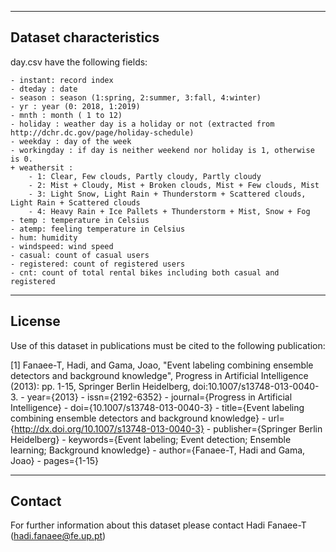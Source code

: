 -----------------------------------------
Dataset characteristics
-----------------------------------------	
day.csv have the following fields:
	
	- instant: record index
	- dteday : date
	- season : season (1:spring, 2:summer, 3:fall, 4:winter)
	- yr : year (0: 2018, 1:2019)
	- mnth : month ( 1 to 12)
	- holiday : weather day is a holiday or not (extracted from http://dchr.dc.gov/page/holiday-schedule)
	- weekday : day of the week
	- workingday : if day is neither weekend nor holiday is 1, otherwise is 0.
	+ weathersit : 
		- 1: Clear, Few clouds, Partly cloudy, Partly cloudy
		- 2: Mist + Cloudy, Mist + Broken clouds, Mist + Few clouds, Mist
		- 3: Light Snow, Light Rain + Thunderstorm + Scattered clouds, Light Rain + Scattered clouds
		- 4: Heavy Rain + Ice Pallets + Thunderstorm + Mist, Snow + Fog
	- temp : temperature in Celsius
	- atemp: feeling temperature in Celsius
	- hum: humidity
	- windspeed: wind speed
	- casual: count of casual users
	- registered: count of registered users
	- cnt: count of total rental bikes including both casual and registered
-----------------------------------------	
License
-----------------------------------------
Use of this dataset in publications must be cited to the following publication:

[1] Fanaee-T, Hadi, and Gama, Joao, "Event labeling combining ensemble detectors and background knowledge", Progress in Artificial Intelligence (2013): pp. 1-15, Springer Berlin Heidelberg, doi:10.1007/s13748-013-0040-3.
	- year={2013}
	- issn={2192-6352}
	- journal={Progress in Artificial Intelligence}
	- doi={10.1007/s13748-013-0040-3}
	- title={Event labeling combining ensemble detectors and background knowledge}
	- url={http://dx.doi.org/10.1007/s13748-013-0040-3}
	- publisher={Springer Berlin Heidelberg}
	- keywords={Event labeling; Event detection; Ensemble learning; Background knowledge}
	- author={Fanaee-T, Hadi and Gama, Joao}
	- pages={1-15}

-----------------------------------------
Contact
-----------------------------------------
	
For further information about this dataset please contact Hadi Fanaee-T (hadi.fanaee@fe.up.pt)
